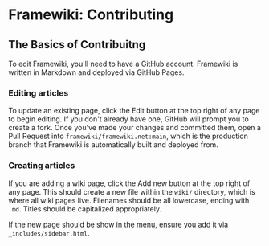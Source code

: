 # Framewiki: Contributing

## The Basics of Contribuitng
To edit Framewiki, you'll need to have a GitHub account. Framewiki is written in Markdown and deployed via GitHub Pages. 

### Editing articles
To update an existing page, click the Edit button at the top right of any page to begin editing. If you don't already have one, GitHub will prompt you to create a fork. Once you've made your changes and committed them, open a Pull Request into `framewiki/framewiki.net:main`, which is the production branch that Framewiki is automatically built and deployed from.

### Creating articles
If you are adding a wiki page, click the Add new button at the top right of any page. This should create a new file within the `wiki/` directory, which is where all wiki pages live. Filenames should be all lowercase, ending with `.md`. Titles should be capitalized appropriately. 

If the new page should be show in the menu, ensure you add it via `_includes/sidebar.html`.